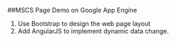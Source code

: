 ##MSCS Page Demo on Google App Engine

1. Use Bootstrap to design the web page layout
2. Add AngularJS to implement dynamic data change.
